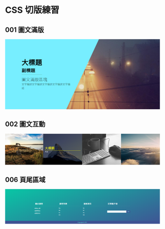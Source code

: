 # CSS 切版練習

## 001 圖文滿版
![001](img/001.png)

## 002 圖文互動
![002](img/002.png)

## 006 頁尾區域
![006](img/006.png)